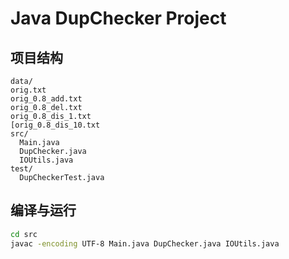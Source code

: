 # Java DupChecker Project

##  项目结构
```
data/
orig.txt
orig_0.8_add.txt
orig_0.8_del.txt
orig_0.8_dis_1.txt
[orig_0.8_dis_10.txt
src/
  Main.java
  DupChecker.java
  IOUtils.java
test/
  DupCheckerTest.java
```

##  编译与运行
```bash
cd src
javac -encoding UTF-8 Main.java DupChecker.java IOUtils.java
```


